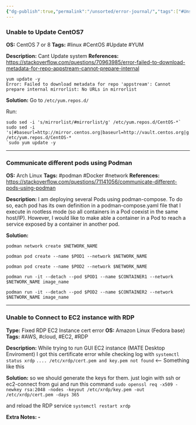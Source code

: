 ```yaml
---
{"dg-publish":true,"permalink":"/unsorted/error-journal/","tags":["#Unsorted"],"noteIcon":""}
---
```


### Unable to Update CentOS7
**OS:** CentOS 7 or 8
**Tags:** #linux #CentOS #Update #YUM

**Description:** Cant Update system
**References:** https://stackoverflow.com/questions/70963985/error-failed-to-download-metadata-for-repo-appstream-cannot-prepare-internal

```
yum update -y
Error: Failed to download metadata for repo 'appstream': Cannot prepare internal mirrorlist: No URLs in mirrorlist
```

**Solution:** 
Go to `/etc/yum.repos.d/`

Run:
```
sudo sed -i 's/mirrorlist/#mirrorlist/g' /etc/yum.repos.d/CentOS-*`
sudo sed -i 's|#baseurl=http://mirror.centos.org|baseurl=http://vault.centos.org|g' /etc/yum.repos.d/CentOS-*
`sudo yum update -y
```

---
### Communicate different pods using Podman

**OS:** Arch Linux
**Tags:** #podman #Docker #network
**References:** https://stackoverflow.com/questions/71141056/communicate-different-pods-using-podman

**Description:**
I am deploying several Pods using podman-compose. To do so, each pod has its own definition in a podman-compose.yaml file that I execute in rootless mode (so all containers in a Pod coexist in the same host/IP). However, I would like to make able a container in a Pod to reach a service exposed by a container in another pod.

**Solution:**
```
podman network create $NETWORK_NAME

podman pod create --name $POD1 --network $NETWORK_NAME

podman pod create --name $POD2 --network $NETWORK_NAME

podman run -it --detach --pod $POD1 --name $CONTAINER1 --network $NETWORK_NAME image_name

podman run -it --detach --pod $POD2 --name $CONTAINER2 --network $NETWORK_NAME image_name

```

---
### Unable to Connect to EC2 instance with RDP 

**Type:** Fixed RDP EC2 Instance cert error
**OS:** Amazon Linux (Fedora base)
**Tags:** #AWS, #cloud, #EC2, #RDP 

**Description:** 
While trying to run GUI EC2 instance (MATE Desktop Enviroment) I got this certificate error while checking log with
`systemctl status xrdp`
`.... /etc/xrdp/cert.pem and key.pem not found` <-- Something like this

**Solution:**
so we should generate the keys for them.
just login with ssh or ec2-connect from gui
and run this command 
`sudo openssl req -x509 -newkey rsa:2048 -nodes -keyout /etc/xrdp/key.pem -out /etc/xrdp/cert.pem -days 365`

and reload the RDP service
`systemctl restart xrdp`

**Extra Notes: -**
 